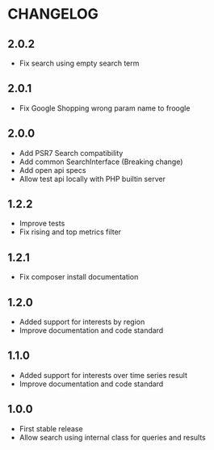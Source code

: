 # CHANGELOG

## 2.0.2

- Fix search using empty search term

## 2.0.1

- Fix Google Shopping wrong param name to froogle

## 2.0.0

- Add PSR7 Search compatibility
- Add common SearchInterface (Breaking change)
- Add open api specs
- Allow test api locally with PHP builtin server

## 1.2.2

- Improve tests
- Fix rising and top metrics filter

## 1.2.1

- Fix composer install documentation

## 1.2.0

- Added support for interests by region
- Improve documentation and code standard

## 1.1.0

- Added support for interests over time series result
- Improve documentation and code standard

## 1.0.0

- First stable release
- Allow search using internal class for queries and results